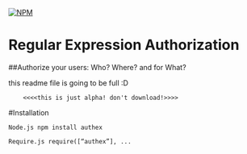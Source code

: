 [![NPM](https://nodei.co/npm/authex.png)](https://nodei.co/npm/authex/)

# Regular Expression Authorization
##Authorize your users: Who? Where? and for What?

this readme file is going to be full :D

        <<<<this is just alpha! don't download!>>>>


#Installation

```Node.js npm install authex```

```Require.js require([“authex”], ...```
